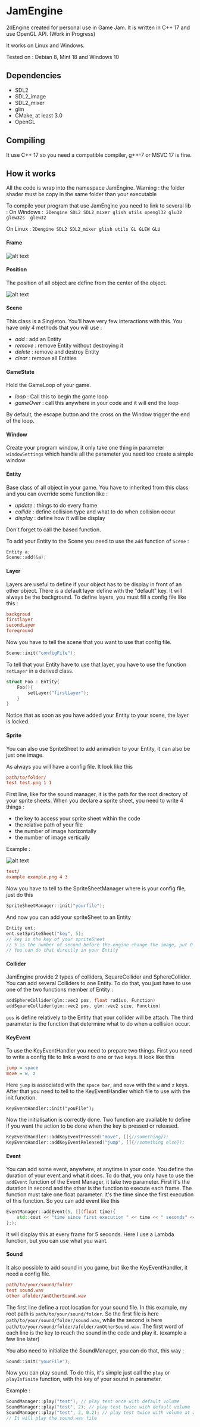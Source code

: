 # JamEngine
2dEngine created for personal use in Game Jam. It is written in C++ 17 and use OpenGL API. (Work in Progress)

It works on Linux and Windows.

Tested on : Debian 8, Mint 18 and Windows 10

## Dependencies
* SDL2
* SDL2_image
* SDL2_mixer
* glm 
* CMake, at least 3.0
* OpenGL

## Compiling
It use C++ 17 so you need a compatible compiler, g++-7 or MSVC 17 is fine.

## How it works 
All the code is wrap into the namespace JamEngine.
Warning : the folder shader must be copy in the same folder than your executable

To compile your program that use JamEngine you need to link to several lib :
On Windows :` 2Dengine SDL2 SDL2_mixer glish utils opengl32 glu32 glew32s  glew32`

On Linux : `2Dengine SDL2 SDL2_mixer glish utils GL GLEW GLU`
#### Frame

![alt text](test/frame.png "Frame")

#### Position
The position of all object are define from the center of the object.

![alt text](test/Position.png "Position")
#### Scene
This class is a Singleton. You'll have very few interactions with this. You have only 4 methods that you will use :
* *add* : add an Entity
* *remove* : remove Entity without destroying it
* *delete* : remove and destroy Entity
* *clear* : remove all Entities

#### GameState 
Hold the GameLoop of your game. 
* *loop* : Call this to begin the game loop
* *gameOver* : call this anywhere in your code and it will end the loop


By default, the escape button and the cross on the Window trigger the end of the loop.
#### Window
Create your program window, it only take one thing in parameter `windowSettings` which handle all the parameter you need too create a simple window

#### Entity
Base class of all object in your game. You have to inherited from this class and you can override some function like :
* *update* : things to do every frame
* *collide* : define collision type and what to do when collision occur
* *display* : define how it will be display

Don't forget to call the based function.

To add your Entity to the Scene you need to use the `add` function of `Scene` :
```cpp
Entity a;
Scene::add(&a);
```

#### Layer
Layers are useful to define if your object has to be display in front of an other object. There is a default layer define with the "default" key. It will always be the background. To define layers, you must fill a config file like this :

```ini
backgroud
firstlayer
secondLayer
foreground
```

Now you have to tell the scene that you want to use that config file.

```cpp
Scene::init("configFile");
```

To tell that your Entity have to use that layer, you have to use the function
`setLayer` in a derived class.

```cpp
struct Foo : Entity{
    Foo(){
        setLayer("firstLayer");
    }
}
```
Notice that as soon as you have added your Entity to your scene, the layer is locked.
#### Sprite
You can also use SpriteSheet to add animation to your Entity, it can also be just one image.

As always you will have a config file. It look like this
```ini
path/to/folder/
test test.png 1 1
```

First line, like for the sound manager, it is the path for the root directory of your sprite sheets.
When you declare a sprite sheet, you need to write 4 things :
* the key to access your sprite sheet within the code
* the relative path of your file
* the number of image horizontally
* the number of image vertically

Example :

![alt text](test/example.png "Logo Example")

```ini
test/
example example.png 4 3
```

Now you have to tell to the SpriteSheetManager where is your config file, just do this
```cpp
SpriteSheetManager::init("yourfile");
```

And now you can add your spriteSheet to an Entity
```cpp
Entity ent;
ent.setSpriteSheet("key", 5);
// key is the key of your spriteSheet
// 5 is the number of second before the engine change the image, put 0 to disable the change
// You can do that directly in your Entity
```
#### Collider

JamEngine provide 2 types of colliders, SquareCollider and SphereCollider. You can add several Colliders to one Entity.
To do that, you just have to use one of the two functions member of Entity  :
```cpp
addSphereCollider(glm::vec2 pos, float radius, Function)
addSquareCollider(glm::vec2 pos, glm::vec2 size, Function)
```
`pos` is define relatively to the Entity that your collider will be attach.
The third parameter is the function that determine what to do when a collision occur.
#### KeyEvent
To use the KeyEventHandler you need to prepare two things. First you need to write a config file to link a word to one or two keys. It look like this 
```ini
jump = space
move = w, z
```
Here `jump` is associated with the `space bar`, and `move` with the `w` and `z` keys. After that you need to tell to the KeyEventHandler which file to use with the init function.
```
KeyEventHandler::init("youFile");
```
Now the initialisation is correctly done. Two function are available to define if you want the action to be done when the key is pressed or released. 
```cpp
KeyEventHandler::addKeyEventPressed("move", []{//something});
KeyEventHandler::addKeyEventReleased("jump", []{//something else});
```
#### Event
You can add some event, anywhere, at anytime in your code. You define the duration of your event and what it does.
To do that, you only have to use the `addEvent` function of the Event Manager, it take two parameter. First it's the duration in second and the other is the function to execute each frame. The function must take one float parameter. It's the time since the first execution of this function. So you can add event like this
```cpp
EventManager::addEvent(5, [](float time){
    std::cout << "time since first execution " << time << " seconds" << std::endl;
};);
```
It will display this at every frame for 5 seconds.
Here I use a Lambda function, but you can use what you want.

#### Sound
It also possible to add sound in you game, but like the KeyEventHandler, it need a config file.
```ini
path/to/your/sound/folder
test sound.wav
other afolder/anOtherSound.wav
```
The first line define a root location for your sound file. In this example, my root path is `path/to/your/sound/folder`.
So the first file is here `path/to/your/sound/folder/sound.wav`, while the second is here `path/to/your/sound/folder/afolder/anOtherSound.wav`. The first word of each line is the key to reach the sound in the code and play it. (example a few line later)

You also need to initialize the SoundManager, you can do that, this way :
```cpp
Sound::init("yourFile");
```

Now you can play sound. To do this, it's simple just call the `play` or `playInfinite` function, with the key of your sound in parameter.

Example :
```cpp
SoundManager::play("test"); // play test once with default volume
SoundManager::play("test", 2); // play test twice with default volume
SoundManager::play("test", 2, 0.2); // play test twice with volume at 20% of maximum
// It will play the sound.wav file
```
